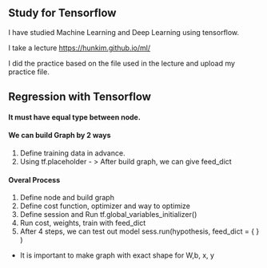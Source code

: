 ## Study for Tensorflow

I have studied Machine Learning and Deep Learning using tensorflow. 


I take a lecture https://hunkim.github.io/ml/


I did the practice based on the file used in the lecture and upload my practice file.




## Regression with Tensorflow
#### It must have equal type between node.


#### We can build Graph by 2 ways
1. Define training data in advance.
2. Using tf.placeholder - > After build graph, we can give feed_dict




#### Overal Process
1. Define node and build graph
2. Define cost function, optimizer and way to optimize
3. Define session and Run tf.global_variables_initializer()
4. Run cost, weights, train with feed_dict
5. After 4 steps, we can test out model 
   sess.run(hypothesis, feed_dict = { } )


* It is important to make graph with exact shape for W,b, x, y
